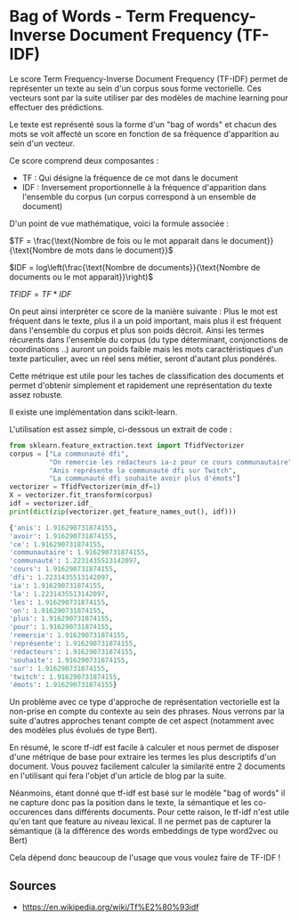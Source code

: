 # Bag of Words - Term Frequency-Inverse Document Frequency (TF-IDF)

Le score Term Frequency-Inverse Document Frequency (TF-IDF) permet de représenter un texte au sein d'un corpus sous forme vectorielle. Ces vecteurs sont par la suite utiliser par des modèles de machine learning pour effectuer des prédictions.

Le texte est représenté sous la forme d'un "bag of words" et chacun des mots se voit affecté un score en fonction de sa fréquence d'apparition au sein d'un vecteur.

Ce score comprend deux composantes :
* TF : Qui désigne la fréquence de ce mot dans le document
* IDF : Inversement proportionnelle à la fréquence d'apparition dans l'ensemble du corpus (un corpus correspond à un ensemble de document)

D'un point de vue mathématique, voici la formule associée :

$TF = \frac{\text{Nombre de fois ou le mot apparait dans le document}}{\text{Nombre de mots dans le document}}$


$IDF = log\left(\frac{\text{Nombre de documents}}{\text{Nombre de documents ou le mot apparait}}\right)$

$TFIDF = TF*IDF$

On peut ainsi interpréter ce score de la manière suivante : Plus le mot est fréquent dans le texte, plus il a un poid important, mais plus il est fréquent dans l'ensemble du corpus et plus son poids décroit.
Ainsi les termes récurents dans l'ensemble du corpus (du type déterminant, conjonctions de coordinations ..) auront un poids faible mais les mots caractéristiques d'un texte particulier, avec un réel sens métier, seront d'autant plus pondérés.

Cette métrique est utile pour les taches de classification des documents et permet d'obtenir simplement et rapidement une représentation du texte assez robuste.

Il existe une implémentation dans scikit-learn.

L'utilisation est assez simple, ci-dessous un extrait de code :

```python
from sklearn.feature_extraction.text import TfidfVectorizer
corpus = ["La communauté dfi",
          "On remercie les rédacteurs ia-z pour ce cours communautaire",
          "Anis représente la communauté dfi sur Twitch",
          "La communauté dfi souhaite avoir plus d'émots"]
vectorizer = TfidfVectorizer(min_df=1)
X = vectorizer.fit_transform(corpus)
idf = vectorizer.idf_
print(dict(zip(vectorizer.get_feature_names_out(), idf)))

{'anis': 1.916290731874155, 
'avoir': 1.916290731874155, 
'ce': 1.916290731874155, 
'communautaire': 1.916290731874155, 
'communauté': 1.2231435513142097, 
'cours': 1.916290731874155, 
'dfi': 1.2231435513142097, 
'ia': 1.916290731874155, 
'la': 1.2231435513142097, 
'les': 1.916290731874155, 
'on': 1.916290731874155, 
'plus': 1.916290731874155, 
'pour': 1.916290731874155, 
'remercie': 1.916290731874155, 
'représente': 1.916290731874155, 
'rédacteurs': 1.916290731874155, 
'souhaite': 1.916290731874155, 
'sur': 1.916290731874155, 
'twitch': 1.916290731874155, 
'émots': 1.916290731874155}
```

Un problème avec ce type d'approche de représentation vectorielle est la non-prise en compte du contexte au sein des phrases. Nous verrons par la suite d'autres approches tenant compte de cet aspect (notamment avec des modèles plus évolués de type Bert).

En résumé, le score tf-idf est facile à calculer et nous permet de disposer d'une métrique de base pour extraire les termes les plus descriptifs d'un document. Vous pouvez facilement calculer la similarité entre 2 documents en l'utilisant qui fera l'objet d'un article de blog par la suite.

Néanmoins, étant donné que tf-idf est basé sur le  modèle "bag of words" il ne capture donc pas la position dans le texte, la sémantique et les co-occurences dans différents documents. Pour cette raison, le tf-idf n'est utile qu'en tant que feature au niveau lexical. Il ne permet pas de capturer la sémantique (à la différence des words embeddings de type word2vec ou Bert)

Cela dépend donc beaucoup de l'usage que vous voulez faire de TF-IDF !

## Sources 

- https://en.wikipedia.org/wiki/Tf%E2%80%93idf